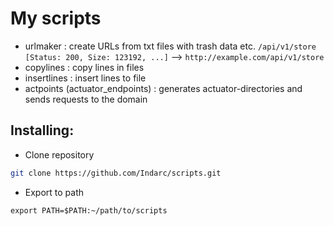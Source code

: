 # My scripts
- urlmaker : create URLs from txt files with trash data
  etc. `/api/v1/store       [Status: 200, Size: 123192, ...]` --> `http://example.com/api/v1/store`
- copylines : copy lines in files
- insertlines : insert lines to file
- actpoints (actuator_endpoints) : generates actuator-directories and sends requests to the domain

## Installing:
- Clone repository
```sh
git clone https://github.com/Indarc/scripts.git
```
- Export to path
```
export PATH=$PATH:~/path/to/scripts
```
